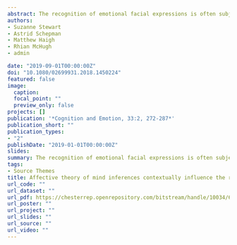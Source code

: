 ```yaml
---
abstract: The recognition of emotional facial expressions is often subject to contextual influence, particularly when the face and the context convey similar emotions. We investigated whether spontaneous, incidental affective theory of mind inferences made while reading vignettes describing social situations would produce context effects on the identification of same-valenced emotions (Experiment 1) as well as differently-valenced emotions (Experiment 2) conveyed by subsequently presented faces. Crucially, we found an effect of context on reaction times in both experiments while, in line with previous work, we found evidence for a context effect on accuracy only in Experiment 1. This demonstrates that affective theory of mind inferences made at the pragmatic level of a text can automatically, contextually influence the perceptual processing of emotional facial expressions in a separate task even when those emotions are of a distinctive valence. Thus, our novel findings suggest that language acts as a contextual influence to the recognition of emotional facial expressions for both same and different valences.
authors:
- Suzanne Stewart
- Astrid Schepman
- Matthew Haigh
- Rhian McHugh
- admin

date: "2019-09-01T00:00:00Z"
doi: "10.1080/02699931.2018.1450224"
featured: false
image:
  caption: 
  focal_point: ""
  preview_only: false
projects: []
publication: '*Cognition and Emotion, 33:2, 272-287*'
publication_short: ""
publication_types:
- "2"
publishDate: "2019-01-01T00:00:00Z"
slides: 
summary: The recognition of emotional facial expressions is often subject to contextual influence, particularly when the face and the context convey similar emotions.
tags:
- Source Themes
title: Affective theory of mind inferences contextually influence the recognition of emotional facial expressions.
url_code: ""
url_dataset: ""
url_pdf: https://chesterrep.openrepository.com/bitstream/handle/10034/620898/Stewart%20et%20al%20Affective%20theory%20of%20mind%20Cognition%20%26%20Emotion%20accepted%20complete.pdf?sequence=3&isAllowed=y
url_poster: ""
url_project: ""
url_slides: ""
url_source: ""
url_video: ""
--- 
```


